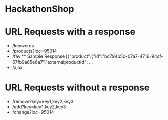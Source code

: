 HackathonShop
=============


# URL Requests with a response

* /keywords
* /products?loc=95014
* /fav
** Sample Response
[{"product":{"id":"bc794b5c-07a7-4716-94cf-57fb9a65e6a7","externalproductid": ...
* /ajax

# URL Requests without a response

* /remove?key=key1,key2,key3
* /add?key=key1,key2,key3
* /change?loc=95014